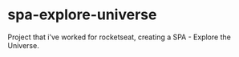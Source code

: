 # spa-explore-universe
Project that i've worked for rocketseat, creating a SPA - Explore the Universe.
